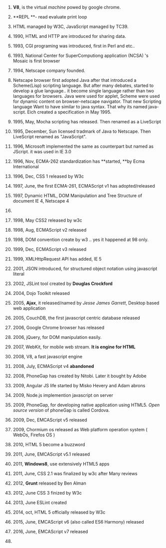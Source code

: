 1. **V8**, is the virtual _machine_ powed by google chrome.
2. **REPL **- read evaluate print loop

3. HTML managed by W3C, JavaScript managed by TC39.

4. 1990, HTML and HTTP are introduced for sharing data.

5. 1993, CGI programing was introduced, first in Perl and etc..

6. 1993, National Center for SuperComputiong application (NCSA) 's Mosaic is first browser

7. 1994, Netscape company founded.

8. Netscape browser first adopted Java after that introduced a Scheme\(Lisp\) scripting language. But after many debates, started to develop a glue language..  it become single language rather than two languages for browsers. Java were used for applet, Scheme were used for dynamic content on browser-netscape navigator. That new Scripting language Want to have similar to java syntax. That why its named java-script. Eich created a specification in May 1995.

9. 1995, May, Mocha scripting has released. Then renamed as a LiveScript

10. 1995, December, Sun licensed tradmark of Java to Netscape.  Then LiveScript renamed as "JavaScript".

11. 1996, Microsoft implemented the same as counterpart but named as JScript. it was used in IE 3.0

12. 1996, Nov, ECMA-262 standardization has **started, **by Ecma International
13. 1996, Dec, CSS 1 released by W3c

13. 1997, June, the first ECMA-261, ECMAScript v1 has adopted\/released
14. 1997, Dynamic HTML, DOM Manipulation and Tree Structure of document IE 4, Netscape 4
15. 
15. 1998, May CSS2 released by w3c
15. 1998, Aug, ECMAScript v2 released
16. 1998, DOM convention create by w3 .. yes it happened at 98 only.

17. 1999, Dec, ECMAScript v3 released

18. 1999, XMLHttpRequest API has added, IE 5

19. 2001, JSON introduced, for structured object notation using javascript literal
20. 2002, JSLint tool created by **Douglas Crockford**

20. 2004, Dojo Toolkit released

21. 2005, **Ajax**, it released\/named by _Jesse James Garrett_, Desktop based web application

22. 2005, CouchDB, the first javascript centric database released

23. 2006, Google Chrome browser has released

24. 2006, jQuery, for DOM manipulation easily.

25. 2007, WebKit, for mobile web stream. **It is engine for HTML**

26. 2008, V8, a fast javascript engine

27. 2008, July, ECMAScript v4 **abandoned**

28. 2008, PhoneGap has created by Nitobi.  Later it bought by Adobe
29. 2009, Angular JS life started by Misko Hevery and Adam abrons
  
30. 2009, Node.js implemention javascript on server

31. 2009, PhoneGap, for developing native application using HTML5. _Open source version_ of phoneGap is called Cordova.

32. 2009, Dec, EMCAScript v5 released

33. 2009, Chormium os released as Web platform operation system \( WebOs, Firefos OS \)
34. 2010, HTML 5  become a buzzword

34. 2011, June, EMCAScript v5.1 released

35. 2011, **Windows8**, use extensively HTML5 apps
36. 2011, June, CSS 2.1 was finalized by w3c after Many reviews

36. 2012, **Grunt** released by Ben Alman
37. 2012, June CSS 3 finized by W3c
37. 2013, June ESLint created
37. 2014, oct, HTML 5 officially released by W3c

37. 2015, June, EMCAScript v6 \(also called ES6 Harmony\) released

38. 2016, June, EMCAScript v7 released

39. 

